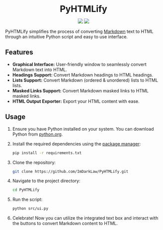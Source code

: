 <h1 align="center" style="margin: 0 auto 0 auto;">PyHTMLify</h1>

<p align="center">
  <img src="https://img.shields.io/github/last-commit/ImDarkLaw/PyHTMLify">
  <img src="https://img.shields.io/github/stars/ImDarkLaw/PyHTMLify">
</p>

PyHTMLify simplifies the process of converting [Markdown](https://www.markdownguide.org/getting-started/) text to HTML through an intuitive Python script and easy to use interface.

## Features

- **Graphical Interface:** User-friendly window to seamlessly convert Markdown text into HTML.
- **Headings Support:** Convert Markdown headings to HTML headings.
- **Lists Support:** Convert Markdown (ordered & unordered) lists to HTML lists.
- **Masked Links Support:** Convert Markdown masked links to HTML masked links.
- **HTML Output Exporter:** Export your HTML content with ease.
<!-- - **Emoji Support:** Converts emoji characters to HTML entities.-->

## Usage

1. Ensure you have Python installed on your system. You can download Python from [python.org](https://www.python.org/).

2. Install the required dependencies using the [package manager](https://packaging.python.org/en/latest/tutorials/installing-packages/):
    ```bash
    pip install -r requirements.txt
    ```

3. Clone the repository:
    ```bash
    git clone https://github.com/ImDarkLaw/PyHTMLify.git
    ```

4. Navigate to the project directory:
    ```bash
    cd PyHTMLify
    ```

5. Run the script:
    ```bash
    python src/ui.py
    ```

6. Celebrate! Now you can utilize the integrated text box and interact with the buttons to convert Markdown content to HTML.
